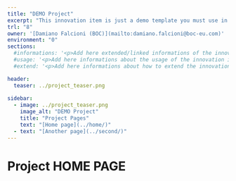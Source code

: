 ```yaml
---
title: "DEMO Project"
excerpt: "This innovation item is just a demo template you must use in order to create a new Innovation Item"
trl: "8"
owner: '[Damiano Falcioni (BOC)](mailto:damiano.falcioni@boc-eu.com)'
environment: "0"
sections:
  #informations: '<p>Add here extended/linked informations of the innovation item in <b>HTML</b></p>'
  #usage: '<p>Add here informations about the usage of the innovation item in <b>HTML</b></p>'
  #extend: '<p>Add here informations about how to extend the innovation item in <b>HTML</b></p>'

header:
  teaser: ../project_teaser.png
  
sidebar:
  - image: ../project_teaser.png
    image_alt: "DEMO Project"
    title: "Project Pages"
    text: "[Home page](../home/)"
  - text: "[Another page](../second/)"
---
```


# Project HOME PAGE